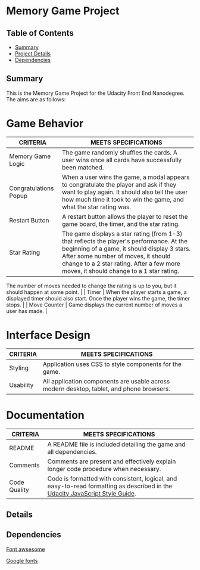 # Memory Game Project

## Table of Contents

* [Summary](#summary)
* [Project Details](#details)
* [Dependencies](#dependencies)

## Summary

This is the Memory Game Project for the Udacity Front End Nanodegree. The aims are as follows:

# Game Behavior
| CRITERIA  | MEETS SPECIFICATIONS |
| ------------- | ------------- |
| Memory Game Logic  | The game randomly shuffles the cards. A user wins once all cards have successfully been matched.  |
| Congratulations Popup  | When a user wins the game, a modal appears to congratulate the player and ask if they want to play again. It should also tell the user how much time it took to win the game, and what the star rating was.  |
| Restart Button  | A restart button allows the player to reset the game board, the timer, and the star rating. |
| Star Rating  | The game displays a star rating (from 1-3) that reflects the player's performance. At the beginning of a game, it should display 3 stars. After some number of moves, it should change to a 2 star rating. After a few more moves, it should change to a 1 star rating.

The number of moves needed to change the rating is up to you, but it should happen at some point.  |
| Timer  | When the player starts a game, a displayed timer should also start. Once the player wins the game, the timer stops.  |
| Move Counter  | Game displays the current number of moves a user has made.  |


# Interface Design
| CRITERIA  | MEETS SPECIFICATIONS |
| ------------- | ------------- |
| Styling  | Application uses CSS to style components for the game.  |
| Usability  | All application components are usable across modern desktop, tablet, and phone browsers.  |

# Documentation
| CRITERIA  | MEETS SPECIFICATIONS |
| ------------- | ------------- |
| README  | A README file is included detailing the game and all dependencies.  |
| Comments  | Comments are present and effectively explain longer code procedure when necessary.  |
| Code Quality  | Code is formatted with consistent, logical, and easy-to-read formatting as described in the [Udacity JavaScript Style Guide](http://udacity.github.io/frontend-nanodegree-styleguide/javascript.html). |


## Details



## Dependencies

[Font awsesome](https://maxcdn.bootstrapcdn.com/font-awesome/4.6.1/css/font-awesome.min.css)

[Google fonts](https://fonts.googleapis.com/css?family=Coda)
